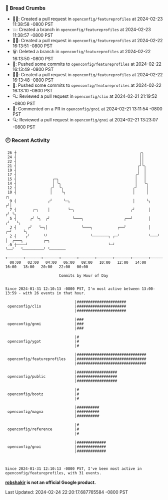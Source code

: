 ### 🍞 Bread Crumbs

 * ✍🏼: Created a pull request in `openconfig/featureprofiles` at 2024-02-23 11:38:58 -0800 PST
 * 💥: Created a branch in `openconfig/featureprofiles` at 2024-02-23 11:38:57 -0800 PST
 * ✍🏼: Created a pull request in `openconfig/featureprofiles` at 2024-02-22 16:13:51 -0800 PST
 * 🗑: Deleted a branch in `openconfig/featureprofiles` at 2024-02-22 16:13:50 -0800 PST
 * 🚢: Pushed some commits to `openconfig/featureprofiles` at 2024-02-22 16:13:49 -0800 PST
 * ✍🏼: Created a pull request in `openconfig/featureprofiles` at 2024-02-22 16:13:48 -0800 PST
 * 🚢: Pushed some commits to `openconfig/featureprofiles` at 2024-02-22 16:13:10 -0800 PST
 * 🔍: Reviewed a pull request in  `openconfig/clio` at 2024-02-21 21:19:52 -0800 PST
 * 💬: Commented on a PR in  `openconfig/gnoi` at 2024-02-21 13:11:54 -0800 PST
 * 🔍: Reviewed a pull request in  `openconfig/gnoi` at 2024-02-21 13:23:07 -0800 PST

### 🕘 Recent Activity
```
 26 ┼                                                       ╭╮
 24 ┤                                                       ││
 22 ┤                                                       ││
 21 ┤                                                      ╭╯╰╮
 19 ┤                                                      │  │
 17 ┤                                                     ╭╯  │
 15 ┤                ╭─╮                                  │   │
 14 ┤                │ ╰╮                                 │   ╰╮
 12 ┤               ╭╯  ╰╮                               ╭╯    │
 10 ┤               │    ╰╮                              │     │         ╭╮
  9 ┤              ╭╯     ╰─╮                            │     ╰╮       ╭╯│
  7 ┤       ╭─╮    │        ╰─╮                         ╭╯      │      ╭╯ ╰╮
  5 ┤      ╭╯ ╰╮  ╭╯          ╰───╮                  ╭──╯       │     ╭╯   ╰╮
  3 ┤     ╭╯   ╰─╮│               ╰───╮           ╭──╯          │   ╭─╯     ╰╮
  2 ┤    ╭╯      ╰╯                   ╰───────╮ ╭─╯             ╰───╯        │  ╭───╮         ╭─╮
 -0 ┼────╯                                    ╰─╯                            ╰──╯   ╰─────────╯ ╰───────
    +───────+───────+───────+───────+───────+───────+───────+───────+───────+───────+───────+───────+────
  00:00   02:00   04:00   06:00   08:00   10:00   12:00   14:00   16:00   18:00   20:00   22:00   00:00   

						Commits by Hour of Day


Since 2024-01-31 12:10:13 -0800 PST, I'm most active between 13:00-13:59 - with 26 events in that hour.

```



```
                               |######################
 openconfig/clio               |######################
                               |######################

                               |###
 openconfig/gnmi               |###
                               |###

                               |#
 openconfig/ygot               |#
                               |#

                               |###############################
 openconfig/featureprofiles    |###############################
                               |###############################

                               |##################
 openconfig/public             |##################
                               |##################

                               |#
 openconfig/bootz              |#
                               |#

                               |##########
 openconfig/magna              |##########
                               |##########

                               |#
 openconfig/reference          |#
                               |#

                               |#############
 openconfig/gnoi               |#############
                               |#############



Since 2024-01-31 12:10:13 -0800 PST, I've been most active in openconfig/featureprofiles, with 31 events.

```
**[robshakir](mailto:robjs@google.com) is not an official Google product.**  


Last Updated: 2024-02-24 22:20:17.687765584 -0800 PST
